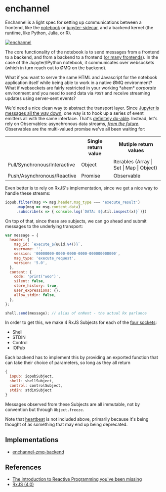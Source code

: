 # enchannel

Enchannel is a light spec for setting up communications between a frontend, like the [notebook](https://github.com/jupyter/notebook) or [jupyter-sidecar](https://github.com/nteract/jupyter-sidecar), and a backend kernel (the runtime, like Python, Julia, or R).

[![enchannel](https://cloud.githubusercontent.com/assets/836375/12282043/b19bb16e-b960-11e5-8661-ce2111ec0417.png)](https://cloud.githubusercontent.com/assets/836375/12282043/b19bb16e-b960-11e5-8661-ce2111ec0417.png)

The core functionality of the notebook is to send messages from a frontend to a backend, and from a backend to a frontend ([or many frontends](https://github.com/nteract/jupyter-sidecar)). In the case of the Jupyter/IPython notebook, it communicates over websockets (which in turn reach out to ØMQ on the backend).

What if you want to serve the same HTML and Javascript for the notebook application itself while being able to work in a native ØMQ environment? What if websockets are fairly restricted in your working \*ahem\* *corporate* environment and you need to send data via `POST` and receive streaming updates using server-sent events?

We'd need a nice clean way to abstract the transport layer. Since [Jupyter is messages all the way down](http://jupyter-client.readthedocs.org/en/latest/messaging.html), one way is to hook up a series of event emitters all with the same interface. That's [definitely do-able](https://github.com/nteract/jupyter-transport-wrapper). Instead, let's rely on Observables: asynchronous data streams, [*from the future*](https://zenparsing.github.io/es-observable/). Observables are the multi-valued promise we've all been waiting for:

<table>
   <th></th><th>Single return value</th><th>Mutiple return values</th>
   <tr>
      <td>Pull/Synchronous/Interactive</td>
      <td>Object</td>
      <td>Iterables (Array | Set | Map | Object)</td>
   </tr>
   <tr>
      <td>Push/Asynchronous/Reactive</td>
      <td>Promise</td>
      <td>Observable</td>
   </tr>
</table>

Even better is to rely on RxJS's implementation, since we get a nice way to handle these streams:

```javascript
iopub.filter(msg => msg.header.msg_type === 'execute_result')
     .map(msg => msg.content.data)
     .subscribe(x => { console.log(`DATA: ${util.inspect(x)}`)})
```

On top of that, since these are subjects, we can go ahead and submit messages to the underlying transport:

```javascript
var message = {
  header: {
    msg_id: `execute_${uuid.v4()}`,
    username: '',
    session: '00000000-0000-0000-0000-000000000000',
    msg_type: 'execute_request',
    version: '5.0',
  },
  content: {
    code: 'print("woo")',
    silent: false,
    store_history: true,
    user_expressions: {},
    allow_stdin: false,
  },
};

shell.send(message); // alias of onNext - the actual Rx parlance
```

In order to get this, we make 4 RxJS Subjects for each of the [four sockets](http://jupyter-client.readthedocs.org/en/latest/messaging.html):

* Shell
* STDIN
* Control
* IOPub

Each backend has to implement this by providing an exported function that can take their choice of parameters, so long as they all return 

```javascript
{
  iopub: iopubSubject,
  shell: shellSubject,
  control: controlSubject,
  stdin: stdinSubject
}
```

Messages observed from these Subjects are all immutable, not by convention but through `Object.freeze`. 

Note that [heartbeat](http://jupyter-client.readthedocs.org/en/latest/messaging.html#heartbeat-for-kernels) is not included above, primarily because it's being thought of as something that may end up being deprecated.

## Implementations

* [enchannel-zmq-backend](https://github.com/nteract/enchannel-zmq-backend)

## References

* [The introduction to Reactive Programming you've been missing](https://gist.github.com/staltz/868e7e9bc2a7b8c1f754)
* [RxJS (4.0)](https://github.com/Reactive-Extensions/RxJS)
